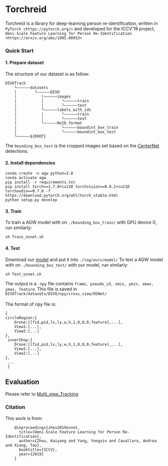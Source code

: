 # Torchreid
Torchreid is a library for deep-learning person re-identification, written in `PyTorch <https://pytorch.org/>` and developed for the ICCV'19 project, `Omni-Scale Feature Learning for Person Re-Identification <https://arxiv.org/abs/1905.00953>`
### Quick Start

#### 1. Prepare dataset 
The structure of our dataset is as follow:
```
DIVOTrack
    └——————datasets
    |        └——————DIVO
    |           |——————images
    |           |        └——————train
    |           |        └——————test
    |           └——————labels_with_ids
    |           |        └——————train
    |           |        └——————test
    |           └——————ReID_format
    |                    └——————boundint_box_train
    |                    └——————boundint_box_test  
    └——————${ROOT}
```

The `bounding_box_test` is the cropped images set based on the [CenterNet](Traing_Detector/) detections.

#### 2. Install dependencies

```
conda create -n agw python=3.8
conda activate agw
pip install -r requirements.txt
pip install torch==1.7.0+cu110 torchvision==0.8.1+cu110 torchaudio==0.7.0 -f https://download.pytorch.org/whl/torch_stable.html
python setup.py develop
```
  
#### 3. Train
To train a AGW model with on `./bounding_box_train/` with GPU device 0, run similarly:
```
sh Train_osnet.sh
```

#### 4. Test
Download our [model](https://drive.google.com/file/d/1Aygf9e5ewlOHuExQvGGA1tfseMKJGYmP/view?usp=sharing) and put it into `./log/ours/model/`
To test a AGW model with on `./bounding_box_test/` with our model, run similarly:
```
sh Test_osnet.sh
```
The output is a `.npy` file contains `frame, pseudo_id, xmin, ymin, xmax, ymax, feature`.
This file is saved in `DIVOTrack/datasets/DIVO/npy/cross_view/OSNet/`
<br><br> The format of npy file is:
```
{
circleRegion:{
    Drone:[[fid,pid,lx,ly,w,h,1,0,0,0,feature],...],   
    View1:[...],   
    View2:[...]
}, 
 innerShop:{
    Drone:[[fid,pid,lx,ly,w,h,1,0,0,0,feature],...],   
    View1:[...],   
    View2:[...]
}, 
 ...
 }
```

## Evaluation
Please refer to [Multi_view_Tracking](https://github.com/shengyuhao/DIVOTrack/tree/main/Multi_view_Tracking)

### Citation

This work is from:
```
    @inproceedings{zhou2019osnet,
      title={Omni-Scale Feature Learning for Person Re-Identification},
      author={Zhou, Kaiyang and Yang, Yongxin and Cavallaro, Andrea and Xiang, Tao},
      booktitle={ICCV},
      year={2019}
    }
```

